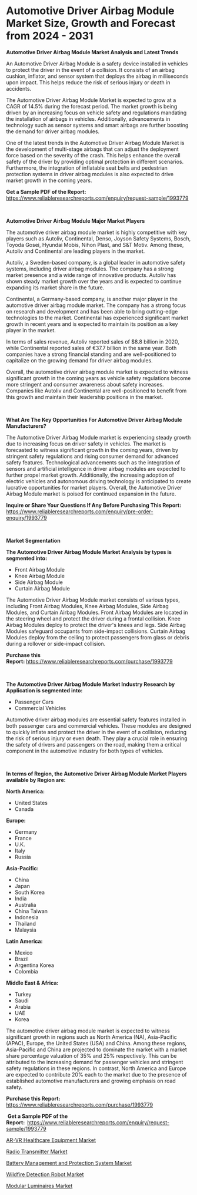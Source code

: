 <p><h1>Automotive Driver Airbag Module Market Size, Growth and Forecast from 2024 - 2031</h1></p><p><strong>Automotive Driver Airbag Module Market Analysis and Latest Trends</strong></p>
<p><p>An Automotive Driver Airbag Module is a safety device installed in vehicles to protect the driver in the event of a collision. It consists of an airbag cushion, inflator, and sensor system that deploys the airbag in milliseconds upon impact. This helps reduce the risk of serious injury or death in accidents.</p><p>The Automotive Driver Airbag Module Market is expected to grow at a CAGR of 14.5% during the forecast period. The market growth is being driven by an increasing focus on vehicle safety and regulations mandating the installation of airbags in vehicles. Additionally, advancements in technology such as sensor systems and smart airbags are further boosting the demand for driver airbag modules.</p><p>One of the latest trends in the Automotive Driver Airbag Module Market is the development of multi-stage airbags that can adjust the deployment force based on the severity of the crash. This helps enhance the overall safety of the driver by providing optimal protection in different scenarios. Furthermore, the integration of inflatable seat belts and pedestrian protection systems in driver airbag modules is also expected to drive market growth in the coming years.</p></p>
<p><strong>Get a Sample PDF of the Report:&nbsp;</strong> <a href="https://www.reliableresearchreports.com/enquiry/request-sample/1993779">https://www.reliableresearchreports.com/enquiry/request-sample/1993779</a></p>
<p>&nbsp;</p>
<p><strong>Automotive Driver Airbag Module Major Market Players</strong></p>
<p><p>The automotive driver airbag module market is highly competitive with key players such as Autoliv, Continental, Denso, Joyson Safety Systems, Bosch, Toyoda Gosei, Hyundai Mobis, Nihon Plast, and S&T Motiv. Among these, Autoliv and Continental are leading players in the market.</p><p>Autoliv, a Sweden-based company, is a global leader in automotive safety systems, including driver airbag modules. The company has a strong market presence and a wide range of innovative products. Autoliv has shown steady market growth over the years and is expected to continue expanding its market share in the future.</p><p>Continental, a Germany-based company, is another major player in the automotive driver airbag module market. The company has a strong focus on research and development and has been able to bring cutting-edge technologies to the market. Continental has experienced significant market growth in recent years and is expected to maintain its position as a key player in the market.</p><p>In terms of sales revenue, Autoliv reported sales of $8.8 billion in 2020, while Continental reported sales of €37.7 billion in the same year. Both companies have a strong financial standing and are well-positioned to capitalize on the growing demand for driver airbag modules.</p><p>Overall, the automotive driver airbag module market is expected to witness significant growth in the coming years as vehicle safety regulations become more stringent and consumer awareness about safety increases. Companies like Autoliv and Continental are well-positioned to benefit from this growth and maintain their leadership positions in the market.</p></p>
<p>&nbsp;</p>
<p><strong>What Are The Key Opportunities For Automotive Driver Airbag Module Manufacturers?</strong></p>
<p><p>The Automotive Driver Airbag Module market is experiencing steady growth due to increasing focus on driver safety in vehicles. The market is forecasted to witness significant growth in the coming years, driven by stringent safety regulations and rising consumer demand for advanced safety features. Technological advancements such as the integration of sensors and artificial intelligence in driver airbag modules are expected to further propel market growth. Additionally, the increasing adoption of electric vehicles and autonomous driving technology is anticipated to create lucrative opportunities for market players. Overall, the Automotive Driver Airbag Module market is poised for continued expansion in the future.</p></p>
<p><strong>Inquire or Share Your Questions If Any Before Purchasing This Report:</strong> <a href="https://www.reliableresearchreports.com/enquiry/pre-order-enquiry/1993779">https://www.reliableresearchreports.com/enquiry/pre-order-enquiry/1993779</a></p>
<p>&nbsp;</p>
<p><strong>Market Segmentation</strong></p>
<p><strong>The Automotive Driver Airbag Module Market Analysis by types is segmented into:</strong></p>
<p><ul><li>Front Airbag Module</li><li>Knee Airbag Module</li><li>Side Airbag Module</li><li>Curtain Airbag Module</li></ul></p>
<p><p>The Automotive Driver Airbag Module market consists of various types, including Front Airbag Modules, Knee Airbag Modules, Side Airbag Modules, and Curtain Airbag Modules. Front Airbag Modules are located in the steering wheel and protect the driver during a frontal collision. Knee Airbag Modules deploy to protect the driver's knees and legs. Side Airbag Modules safeguard occupants from side-impact collisions. Curtain Airbag Modules deploy from the ceiling to protect passengers from glass or debris during a rollover or side-impact collision.</p></p>
<p><strong>Purchase this Report:&nbsp;</strong><a href="https://www.reliableresearchreports.com/purchase/1993779">https://www.reliableresearchreports.com/purchase/1993779</a></p>
<p>&nbsp;</p>
<p><strong>The Automotive Driver Airbag Module Market Industry Research by Application is segmented into:</strong></p>
<p><ul><li>Passenger Cars</li><li>Commercial Vehicles</li></ul></p>
<p><p>Automotive driver airbag modules are essential safety features installed in both passenger cars and commercial vehicles. These modules are designed to quickly inflate and protect the driver in the event of a collision, reducing the risk of serious injury or even death. They play a crucial role in ensuring the safety of drivers and passengers on the road, making them a critical component in the automotive industry for both types of vehicles.</p></p>
<p>&nbsp;</p>
<p><strong>In terms of Region, the Automotive Driver Airbag Module Market Players available by Region are:</strong></p>
<p>
    <p> <strong> North America: </strong>
        <ul>
            <li>United States</li>
            <li>Canada</li>
        </ul>
        </p> 
    <p> <strong> Europe: </strong>
        <ul>
            <li>Germany</li>
            <li>France</li>
            <li>U.K.</li>
            <li>Italy</li>
            <li>Russia</li>
        </ul>
        </p> 
    <p> <strong> Asia-Pacific: </strong>
        <ul>
            <li>China</li>
            <li>Japan</li>
            <li>South Korea</li>
            <li>India</li>
            <li>Australia</li>
            <li>China Taiwan</li>
            <li>Indonesia</li>
            <li>Thailand</li>
            <li>Malaysia</li>
        </ul>
        </p> 
    <p> <strong> Latin America: </strong>
        <ul>
            <li>Mexico</li>
            <li>Brazil</li>
            <li>Argentina Korea</li>
            <li>Colombia</li>
        </ul>
        </p> 
    <p> <strong> Middle East & Africa: </strong>
        <ul>
            <li>Turkey</li>
            <li>Saudi</li>
            <li>Arabia</li>
            <li>UAE</li>
            <li>Korea</li>
        </ul>
    </p>
    </p>
<p><p>The automotive driver airbag module market is expected to witness significant growth in regions such as North America (NA), Asia-Pacific (APAC), Europe, the United States (USA) and China. Among these regions, Asia-Pacific and China are projected to dominate the market with a market share percentage valuation of 35% and 25% respectively. This can be attributed to the increasing demand for passenger vehicles and stringent safety regulations in these regions. In contrast, North America and Europe are expected to contribute 20% each to the market due to the presence of established automotive manufacturers and growing emphasis on road safety.</p></p>
<p><strong>Purchase this Report: </strong><a href="https://www.reliableresearchreports.com/purchase/1993779">https://www.reliableresearchreports.com/purchase/1993779</a></p>
<p>&nbsp;<strong>Get a Sample PDF of the Report:&nbsp;&nbsp;</strong><a href="https://www.reliableresearchreports.com/enquiry/request-sample/1993779">https://www.reliableresearchreports.com/enquiry/request-sample/1993779</a></p>
<p><strong></strong></p>
<p><p><a href="https://cute-banjo-8ca.notion.site/AR-VR-Healthcare-Equipment-Market-Share-Market-New-Trends-Analysis-Report-By-Type-By-Application--ab8281550a464529891ca936976d2f06">AR-VR Healthcare Equipment Market</a></p><p><a href="https://view.publitas.com/reportprime-1/radio-transmitter-market-research-report-the-key-to-successful-business-strategy-forecasted-for-period-from-2024-2031/">Radio Transmitter Market</a></p><p><a href="https://meowing-lemming-dd3.notion.site/Battery-Management-and-Protection-System-Market-Size-Furnishes-Valuable-Information-Encompassing-Mar-1f05f6a5c5374a7586c233f8097b8dfa">Battery Management and Protection System Market</a></p><p><a href="https://shimmer-gardenia-37a.notion.site/Wildfire-Detection-Robot-Market-Analysis-Examines-its-Scope-on-Growth-Opportunities-and-Forecasted--b723ca38c85e45c9a2470e16761d8b13">Wildfire Detection Robot Market</a></p><p><a href="https://view.publitas.com/reportprime-1/modular-luminaires-market-research-report-forecasted-for-period-from-2024-2031-by-market-type-market-application-and-region/">Modular Luminaires Market</a></p></p>